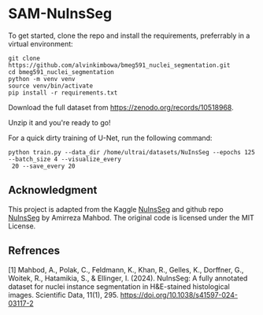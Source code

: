 # SAM-NuInsSeg

To get started, clone the repo and install the requirements, preferrably in a virtual environment:

```
git clone https://github.com/alvinkimbowa/bmeg591_nuclei_segmentation.git
cd bmeg591_nuclei_segmentation
python -m venv venv
source venv/bin/activate
pip install -r requirements.txt

```

Download the full dataset from https://zenodo.org/records/10518968.

Unzip it and you're ready to go!

For a quick dirty training of U-Net, run the following command:

```
python train.py --data_dir /home/ultrai/datasets/NuInsSeg --epochs 125 --batch_size 4 --visualize_every
 20 --save_every 20
```


## Acknowledgment  
This project is adapted from the Kaggle [NuInsSeg](https://www.kaggle.com/datasets/ipateam/nuinsseg/code?datasetId=1911713) and github repo [NuInsSeg](https://github.com/masih4/NuInsSeg) by Amirreza Mahbod.
The original code is licensed under the MIT License.  

## Refrences
[1] Mahbod, A., Polak, C., Feldmann, K., Khan, R., Gelles, K., Dorffner, G., Woitek, R., Hatamikia, S., & Ellinger, I. (2024). NuInsSeg: A fully annotated dataset for nuclei instance segmentation in H&E-stained histological images. Scientific Data, 11(1), 295. https://doi.org/10.1038/s41597-024-03117-2

